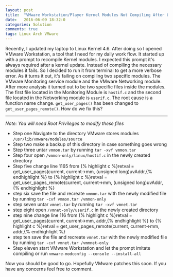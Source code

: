 ```yaml
---
layout: post
title:  "VMware Workstation/Player Kernel Modules Not Compiling After Linux Kernel 4.6"
date:   2016-06-09 18:32:0
categories: Solution
comments: true
tags: Linux Arch VMware
---
```

Recently, I updated my laptop to Linux Kernel 4.6. After doing so I opened VMware Workstation, a tool that I need for my daily work flow. It started up with a prompt to recompile Kernel modules. I expected this prompt it's always required after a kernel update. Instead of compiling the necessary modules it fails. So I decided to run it from terminal to get a more verbose error. As it turns it out, it's failing on compiling two specific modules. The VMware Monitoring service module and the VMware Networking module. After more analysis it turned out to be two specific files inside the modules. The first file located in the Monitoring Module is ```hostif.c``` and the second file located in the Networking module is ```userif.c```. The root cause is a function name change. ```get_user_pages()``` has been changed to ```get_user_pages_remote()```. How do we fix this?
<!--more-->
___

_Note: You will need Root Privileges to modify these files_

* Step one Navigate to the directory VMware stores modules ```/usr/lib/vmware/modules/source```
* Step two make a backup of this directory in case something goes wrong
* Step three untar ```vmmon.tar``` by running ```tar -xvf vmmon.tar```
* Step four open ```/vmmon-only/linux/hostif.c``` in the newly created directory
* Step five change line 1165 from {% highlight c %}retval = get_user_pages(current, current->mm, (unsigned long)uvAddr,{% endhighlight %} to {% highlight c %}retval = get_user_pages_remote(current, current->mm, (unsigned long)uvAddr,{% endhighlight %}
* step six save the file and recreate ```vmmon.tar``` with the newly modified file by running ```tar -cvf vmmon.tar /vmmon-only```
* step seven untar ```vmnet.tar``` by running ```tar -xvf vmnet.tar```
* step eight open ```/vmnet-only/userif.c``` in the newly created directory
* step nine change line 116 from {% highlight c %}retval = get_user_pages(current, current->mm, addr,{% endhighlight %} to {% highlight c %}retval = get_user_pages_remote(current, current->mm, addr,{% endhighlight %}
* step ten save the file and recreate ```vmnet.tar``` with the newly modified file by running ```tar -cvf vmnet.tar /vmmnet-only```
* Step eleven start VMware Workstation and let the prompt imitate compiling or run ```vmware-modconfig --console --install-all```

Now you should be good to go. Hopefully VMware patches this soon. If you have any concerns feel free to comment.
